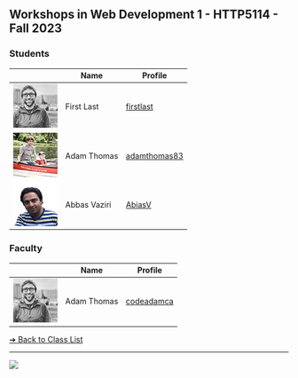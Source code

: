 <style>@import url("//readme.codeadam.ca/readme.css");</style>

## Workshops in Web Development 1 - HTTP5114 - Fall 2023

### Students

|                                         | Name         | Profile                               |
| --------------------------------------- | ------------ | ------------------------------------- |
| ![First Last](images/codeadamca.png)    | First Last   | [firstlast](students/firstlast)       |
| ![Adam Thomas](images/thomasadam83.jpg) | Adam Thomas  | [adamthomas83](students/adamthomas83) |
| ![Abbas Vaziri](images/abiasV.jpg)      | Abbas Vaziri | [AbiasV](students/AbiasV.markdown)    |

### Faculty

|                                       | Name        | Profile                          |
| ------------------------------------- | ----------- | -------------------------------- |
| ![Adam Thomas](images/codeadamca.png) | Adam Thomas | [codeadamca](faculty/codeadamca) |

[&#10132; Back to Class List](/)

---

<a href="https://brickmmo.com">
<img src="https://brickmmo.com/images/brickmmo-logo-horizontal.jpg" width="100">
</a>

